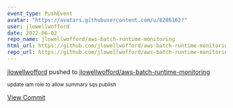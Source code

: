```yaml
---
event_type: PushEvent
avatar: "https://avatars.githubusercontent.com/u/8286162?"
user: jlowellwofford
date: 2022-06-02
repo_name: jlowellwofford/aws-batch-runtime-monitoring
html_url: https://github.com/jlowellwofford/aws-batch-runtime-monitoring/commit/af6e0f9cba6868d1f1d91b3712af2c4a1ce4e17e
repo_url: https://github.com/jlowellwofford/aws-batch-runtime-monitoring
---
```


<a href='https://github.com/jlowellwofford' target='_blank'>jlowellwofford</a> pushed to <a href='https://github.com/jlowellwofford/aws-batch-runtime-monitoring' target='_blank'>jlowellwofford/aws-batch-runtime-monitoring</a>

<small>update iam role to allow summary sqs publish</small>

<a href='https://github.com/jlowellwofford/aws-batch-runtime-monitoring/commit/af6e0f9cba6868d1f1d91b3712af2c4a1ce4e17e' target='_blank'>View Commit</a>